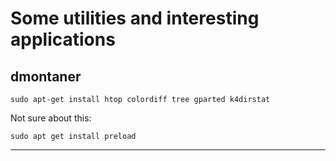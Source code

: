 Some utilities and interesting applications
===========================================


dmontaner
---------

    sudo apt-get install htop colordiff tree gparted k4dirstat 


Not sure about this:

    sudo apt get install preload

----


